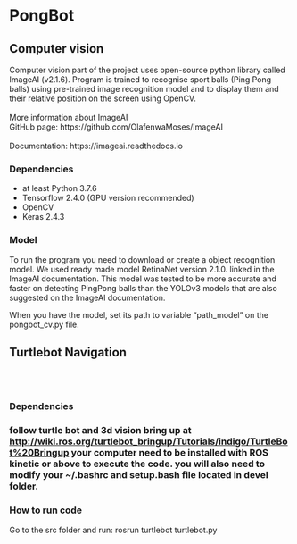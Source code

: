 # PongBot

<h2>Computer vision</h2>
Computer vision part of the project uses open-source python library called ImageAI (v2.1.6). Program is trained to recognise sport balls (Ping Pong balls) using pre-trained image recognition model and to display them and their relative position on the screen using OpenCV. 
<br></br>
More information about ImageAI<br>
GitHub page: https://github.com/OlafenwaMoses/ImageAI </br>
<br>Documentation: https://imageai.readthedocs.io </br>

<h3>Dependencies</h3>

- at least Python 3.7.6
- Tensorflow 2.4.0 (GPU version recommended)
- OpenCV
- Keras 2.4.3

<h3>Model</h3>

To run the program you need to download or create a object recognition model. We used ready made model RetinaNet version 2.1.0. linked in the ImageAI documentation. This model was tested to be more accurate and faster on detecting PingPong balls than the YOLOv3 models that are also suggested on the ImageAI documentation.

When you have the model, set its path to variable “path_model” on the pongbot_cv.py file.

<h2>Turtlebot Navigation</h2>
<br></br>
<h3>Dependencies<h3>

follow turtle bot and 3d vision bring up at http://wiki.ros.org/turtlebot_bringup/Tutorials/indigo/TurtleBot%20Bringup your computer need to be installed with ROS kinetic or above to execute the code. you will also need to modify your ~/.bashrc and setup.bash file located in devel folder.

<h3>How to run code</h3>

Go to the src folder and run: rosrun turtlebot turtlebot.py
